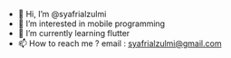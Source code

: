 - 👋 Hi, I’m @syafrialzulmi
- 👀 I’m interested in mobile programming
- 🌱 I’m currently learning flutter
- 📫 How to reach me ? email : syafrialzulmi@gmail.com

<!---
syafrialzulmi/syafrialzulmi is a ✨ special ✨ repository because its `README.md` (this file) appears on your GitHub profile.
You can click the Preview link to take a look at your changes.
--->
